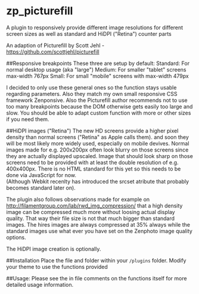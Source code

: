 zp_picturefill
==============

 A plugin to responsively provide different image resolutions for different screen sizes as well as standard 
 and HiDPI ("Retina") counter parts
 
 An adaption of Picturefill by Scott Jehl - https://github.com/scottjehl/picturefill
 
 ##Responsive breakpoints
 These three are setup by default:
 Standard: For normal desktop usage (aka "large")
 Medium: For smaller "tablet" screens max-width 767px
 Small: For small "mobile" screens with max-width 479px
  
 I decided to only use these general ones so the function stays usable regarding parameters. 
 Also they match my own small responsive CSS framework Zenponsive. 
 Also the Picturefill author recommends not to use too many breakpoints because the DOM 
 otherwise gets easily too large and slow. 
 You should be able to adapt custom function with more or other sizes if you need them.
  
 ##HiDPI images ("Retina")
 The new HD screens provide a higher pixel density than normal screens ("Retina" as Apple calls them).
 and soon they will be most likely more widely used, especially on mobile devives.
 Normal images made for e.g. 200x200px often look blurry on those screens since they are actually displayed upscaled.
 Image that should look sharp on those screens need to be provided with at least the double resolution of e.g. 400x400px.
 There is no HTML standard for this yet so this needs to be done via JavaScript for now.  
 (Although Webkit recenlty has introduced the srcset atribute that probably becomes standard later on).
 
 The plugin also follows observations made for example on http://filamentgroup.com/lab/rwd_img_compression/ 
 that a high density image can be compressed much more without loosing actual display quality. 
 That way their file size is not that much bigger than standard images. The hires images are always compressed at 35% always 
 while the standard images use what ever you have set on the Zenphoto image quality options.
 
 The HiDPI image creation is optionally.
 
 ##Installation 
 Place the file and folder within your `/plugins` folder.
 Modify your theme to use the functions provided
  
 ##Usage:
 Please see the in file comments on the functions itself for more detailed usage information.
